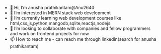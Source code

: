 - 👋 Hi, I’m anusha prathikantam@Anu2640
- 👀 I’m interested in MERN stack web development 
- 🌱 I’m currently learning web development courses like html,css,js,python,mangodb,sqlite,reactjs,nodejs
- 💞️ I’m looking to collaborate with companies and fellow programmers and work on frontend projects for now 
- 📫 How to reach me - can reach me through linkedin(search for anusha prathikantam)

<!---
Anu2640/Anu2640 is a ✨ special ✨ repository because its `README.md` (this file) appears on your GitHub profile.
You can click the Preview link to take a look at your changes.
--->
